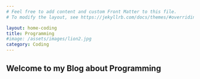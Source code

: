 ```yaml
---
# Feel free to add content and custom Front Matter to this file.
# To modify the layout, see https://jekyllrb.com/docs/themes/#overriding-theme-defaults

layout: home-coding
title: Programming
#image: /assets/images/lion2.jpg
category: Coding
---
```


## Welcome to my Blog about Programming
